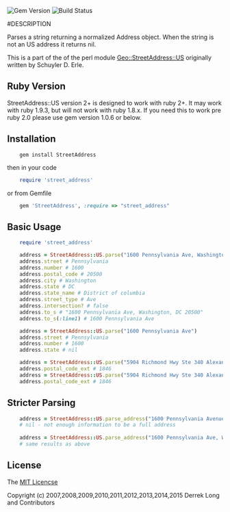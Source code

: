 ![Gem Version](http://img.shields.io/gem/v/StreetAddress.svg)
![Build Status](https://circleci.com/gh/derrek/street-address.svg?style=shield)

#DESCRIPTION
  
Parses a string returning a normalized Address object. When the string is not an US address it returns nil.

This is a part of the of the perl module [Geo::StreetAddress::US](https://github.com/timbunce/Geo-StreetAddress-US) originally written by Schuyler D. Erle. 

## Ruby Version
StreetAddress::US version 2+ is designed to work with ruby 2+.  It may work with ruby 1.9.3, but will not work with ruby 1.8.x. If you need this to work pre ruby 2.0 please use gem version 1.0.6 or below.

## Installation

```shell
    gem install StreetAddress
```

then in your code

```ruby
    require 'street_address'
```

or from Gemfile

```ruby
    gem 'StreetAddress', :require => "street_address"
```

## Basic Usage

```ruby
    require 'street_address'

    address = StreetAddress::US.parse("1600 Pennsylvania Ave, Washington, DC, 20500")
    address.street # Pennsylvania
    address.number # 1600
    address.postal_code # 20500
    address.city # Washington
    address.state # DC
    address.state_name # District of columbia
    address.street_type # Ave
    address.intersection? # false
    address.to_s # "1600 Pennsylvania Ave, Washington, DC 20500"
    address.to_s(:line1) # 1600 Pennsylvania Ave

    address = StreetAddress::US.parse("1600 Pennsylvania Ave") 
    address.street # Pennsylvania
    address.number # 1600
    address.state # nil

    address = StreetAddress::US.parse("5904 Richmond Hwy Ste 340 Alexandria VA 22303-1864")
    address.postal_code_ext # 1846
    address = StreetAddress::US.parse("5904 Richmond Hwy Ste 340 Alexandria VA 223031864")
    address.postal_code_ext # 1846
```
## Stricter Parsing

```ruby
    address = StreetAddress::US.parse_address("1600 Pennsylvania Avenue")
    # nil - not enough information to be a full address
    
    address = StreetAddress::US.parse_address("1600 Pennsylvania Ave, Washington, DC, 20500")
    # same results as above
```

## License
The [MIT Licencse](http://opensource.org/licenses/MIT)

Copyright (c) 2007,2008,2009,2010,2011,2012,2013,2014,2015 Derrek Long and Contributors
